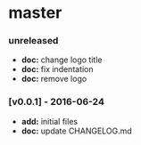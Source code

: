# master

### unreleased
- **doc:** change logo title
- **doc:** fix indentation
- **doc:** remove logo

### [v0.0.1] - 2016-06-24
- **add:** initial files
- **doc:** update CHANGELOG.md
